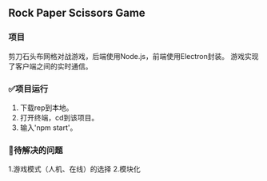 ## Rock Paper Scissors Game
### 项目
剪刀石头布网格对战游戏，后端使用Node.js，前端使用Electron封装。
游戏实现了客户端之间的实时通信。

### ✅项目运行
1. 下载rep到本地。
2. 打开终端，cd到该项目。
3. 输入'npm start'。

### 👾待解决的问题
1.游戏模式（人机、在线）的选择
2.模块化


